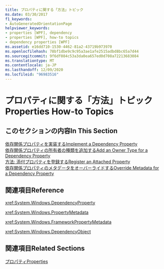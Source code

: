 ```yaml
---
title: プロパティに関する「方法」トピック
ms.date: 03/30/2017
f1_keywords:
- AutoGeneratedOrientationPage
helpviewer_keywords:
- properties [WPF], dependency
- properties [WPF], how-to topics
- dependency properties [WPF]
ms.assetid: e16dd710-1530-4462-81a2-43719b973970
ms.openlocfilehash: 78bf1dbe9c9c95a3ae1afe2515adbd8bc65a7d44
ms.sourcegitcommit: 9f6df084c53a3da0ea657ed0d708a72213683084
ms.translationtype: MT
ms.contentlocale: ja-JP
ms.lasthandoff: 12/09/2020
ms.locfileid: "96983516"
---
```

# <a name="properties-how-to-topics"></a><span data-ttu-id="09cd9-102">プロパティに関する「方法」トピック</span><span class="sxs-lookup"><span data-stu-id="09cd9-102">Properties How-to Topics</span></span>
## <a name="in-this-section"></a><span data-ttu-id="09cd9-103">このセクションの内容</span><span class="sxs-lookup"><span data-stu-id="09cd9-103">In This Section</span></span>  
 [<span data-ttu-id="09cd9-104">依存関係プロパティを実装する</span><span class="sxs-lookup"><span data-stu-id="09cd9-104">Implement a Dependency Property</span></span>](how-to-implement-a-dependency-property.md)  
 [<span data-ttu-id="09cd9-105">依存関係プロパティの所有者の種類を追加する</span><span class="sxs-lookup"><span data-stu-id="09cd9-105">Add an Owner Type for a Dependency Property</span></span>](how-to-add-an-owner-type-for-a-dependency-property.md)  
 [<span data-ttu-id="09cd9-106">方法: 添付プロパティを登録する</span><span class="sxs-lookup"><span data-stu-id="09cd9-106">Register an Attached Property</span></span>](how-to-register-an-attached-property.md)  
 [<span data-ttu-id="09cd9-107">依存関係プロパティのメタデータをオーバーライドする</span><span class="sxs-lookup"><span data-stu-id="09cd9-107">Override Metadata for a Dependency Property</span></span>](how-to-override-metadata-for-a-dependency-property.md)  
  
## <a name="reference"></a><span data-ttu-id="09cd9-108">関連項目</span><span class="sxs-lookup"><span data-stu-id="09cd9-108">Reference</span></span>  
 <xref:System.Windows.DependencyProperty>  
  
 <xref:System.Windows.PropertyMetadata>  
  
 <xref:System.Windows.FrameworkPropertyMetadata>  
  
 <xref:System.Windows.DependencyObject>  
  
## <a name="related-sections"></a><span data-ttu-id="09cd9-109">関連項目</span><span class="sxs-lookup"><span data-stu-id="09cd9-109">Related Sections</span></span>  
 [<span data-ttu-id="09cd9-110">プロパティ</span><span class="sxs-lookup"><span data-stu-id="09cd9-110">Properties</span></span>](properties-wpf.md)
